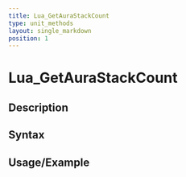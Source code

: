 ```yaml
---
title: Lua_GetAuraStackCount
type: unit_methods
layout: single_markdown
position: 1
---
```


# Lua_GetAuraStackCount

## Description

## Syntax

## Usage/Example


